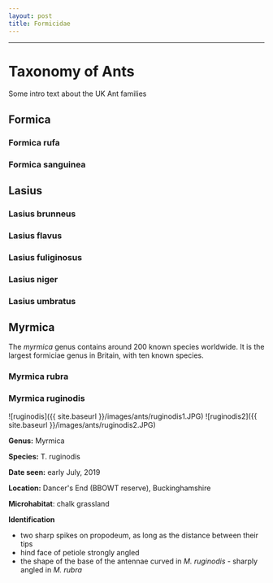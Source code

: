 ```yaml
---
layout: post
title: Formicidae
---
```


-----

# Taxonomy of Ants

Some intro text about the UK Ant families


##  Formica

### **Formica rufa**

### **Formica sanguinea**

##  Lasius

### **Lasius brunneus**

### **Lasius flavus**

### **Lasius fuliginosus**

### **Lasius niger**

### **Lasius umbratus**

##  Myrmica

The *myrmica* genus contains around 200 known species worldwide. It is the largest formiciae genus in Britain, with ten known species.

### **Myrmica rubra**

### **Myrmica ruginodis**

![ruginodis]({{ site.baseurl }}/images/ants/ruginodis1.JPG)
![ruginodis2]({{ site.baseurl }}/images/ants/ruginodis2.JPG)


**Genus:** Myrmica

**Species:** T. ruginodis

**Date seen:** early July, 2019

**Location:** Dancer's End (BBOWT reserve), Buckinghamshire

**Microhabitat**: chalk grassland

**Identification**

* two sharp spikes on propodeum, as long as the distance between their tips
* hind face of petiole strongly angled
* the shape of the base of the antennae curved in *M. ruginodis* - sharply angled in *M. rubra*